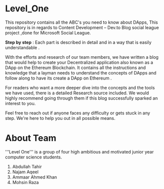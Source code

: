 # Level_One
This repository contains all the ABC's you need to know about DApps, This  repository is in regards to Content Development – Dev.to Blog social league  project ,done for Microsoft Social League. 

**Step by step** : Each part is described in detail and in a way that is easily understandable .

With the efforts and research of our team members, we have written a blog that would help to create your Decentralized application also known as a DApp on the Ethereum Blockchain. It contains all the instructions and knowledge that a layman needs to understand the concepts of DApps and follow along to have its create a DApp on Ethereum . 

For readers who want a more deeper dive into the concepts and the tools we have used, there is a detailed Research source  included. We would highly recommend going through them if this blog successfully sparked an interest to you.


Feel free to reach out if anyone faces any difficulty or gets stuck in any step. We're here to help you out in all possible means.

<h1> About Team </h1>

'''Level One''' is a group of four high ambitious and motivated junior year computer science students.     
1. Abdullah Tahir
2. Najam Aqeel
3. Ammaar Ahmed Khan
4. Mohsin Raza

